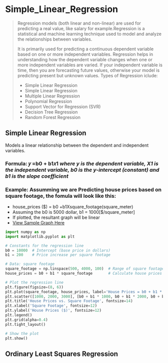 # Simple_Linear_Regression
> Regression models (both linear and non-linear) are used for predicting a real value, like salary for example.Regression is a statistical and machine learning technique used to model and analyze the relationships between variables.
>
> It is primarily used for predicting a continuous dependent variable based on one or more independent variables. Regression helps in understanding how the dependent variable changes when one or more independent variables are varied.
> If your independent variable is time, then you are forecasting future values, otherwise your model is predicting present but unknown values. Types of Regression iclude:
> + Simple Linear Regression
> + Simple Linear Regression
> + Multiple Linear Regression
> + Polynomial Regression
> + Support Vector for Regression (SVR)
> + Decision Tree Regression
> + Random Forest Regression

## Simple Linear Regression
Models a linear relationship between the dependent and independent variables.
### Formula:  𝑦 =b0 + b1𝑥1 _where y is the dependent variable, X1 is the independent variable, b0 is the y-intercept (constant) and b1 is the slope coefficient_

### Example: Assumming we are Predicting house prices based on square footage, the fomula will look like this:
+ house_prices ($) = b0 +b1Xsquare_footage(square_meter)
+ Assuming the b0 is 5000 dollar, b1 = 1000[$/square_meter]
+ If plotted, the resultant graph will be linear
+ [View Sample Graph Here](https://colab.research.google.com/drive/1FokxwBjImCwSqQj7p90Z7jhpm_mo2-me#scrollTo=AJG-Qn367bEf)

```python
import numpy as np
import matplotlib.pyplot as plt

# Constants for the regression line
b0 = 10000  # Intercept (base price in dollars)
b1 = 200    # Price increase per square footage

# Data: square footage
square_footage = np.linspace(500, 4000, 100)  # Range of square footage values
house_prices = b0 + b1 * square_footage       # Calculate house prices

# Plot the regression line
plt.figure(figsize=(8, 6))
plt.plot(square_footage, house_prices, label='House Prices = b0 + b1 * Square Footage', color='blue')
plt.scatter([1000, 2000, 3000], [b0 + b1 * 1000, b0 + b1 * 2000, b0 + b1 * 3000], color='red', label='Sample Data Points')
plt.title('House Prices vs. Square Footage', fontsize=14)
plt.xlabel('Square Footage', fontsize=12)
plt.ylabel('House Prices ($)', fontsize=12)
plt.legend()
plt.grid(alpha=0.4)
plt.tight_layout()

# Show the plot
plt.show()

```

## Ordinary Least Squares Regression




